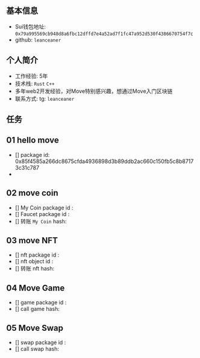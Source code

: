 ## 基本信息
- Sui钱包地址: `0x79a995569cb948d8a6fbc12dffd7e4a52ad7f1fc47a952d530f4386670754f7c`
- github: `leanceaner`

## 个人简介
- 工作经验: 5年
- 技术栈: `Rust` `C++`
- 多年web2开发经验，对Move特别感兴趣，想通过Move入门区块链
- 联系方式: tg: `leanceaner` 

## 任务

##   01 hello move  
- [] package id: 0x85f4585a266dc8675cfda4936898d3b89ddb2ac660c150fb5c8b87173c31c787
- 
##   02 move coin
- [] My Coin package id : 
- [] Faucet package id : 
- [] 转账 `My Coin` hash:

##   03 move NFT
- [] nft package id :
- [] nft object id : 
- [] 转账 nft  hash:

##   04 Move Game
- [] game package id :
- [] call game hash:

##   05 Move Swap
- [] swap package id :
- [] call swap hash:
